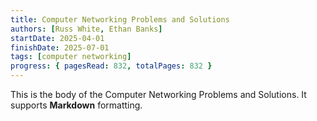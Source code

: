 ```yaml
---
title: Computer Networking Problems and Solutions
authors: [Russ White, Ethan Banks]
startDate: 2025-04-01
finishDate: 2025-07-01
tags: [computer networking]
progress: { pagesRead: 832, totalPages: 832 }
---
```

This is the body of the Computer Networking Problems and Solutions. It supports **Markdown** formatting.

